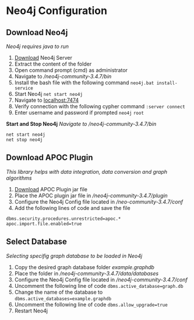 # Neo4j Configuration

## Download Neo4j

_Neo4j requires java to run_
1. [Download](https://neo4j.com/download-center/#releases) Neo4j Server
2. Extract the content of the folder 
3. Open command prompt (cmd) as administrator 
4. Navigate to _/neo4j-community-3.4.7/bin_
5. Install the bash file with the following command `neo4j.bat install-service`
6. Start Neo4j `net start neo4j`
7. Navigate to [localhost:7474](http://localhost:7474)
8. Verify connection with the following cypher command `:server connect`
9. Enter username and password if prompted `neo4j` `root`

__Start and Stop Neo4j__
_Navigate to /neo4j-community-3.4.7/bin_
```
net start neo4j
net stop neo4j
```


## Download APOC Plugin
_This library helps with data integration, data conversion and graph algorithms_
1. [Download](https://github.com/neo4j-contrib/neo4j-apoc-procedures/releases) APOC Plugin jar file 
2. Place the APOC plugin jar file in _/neo4j-community-3.4.7/plugin_
3. Configure the Neo4j Config file located in _/neo-community-3.4.7/conf_
4. Add the following lines of code and save the file
```
dbms.security.procedures.unrestricted=apoc.*
apoc.import.file.enabled=true
```


## Select Database
_Selecting specifig graph database to be loaded in Neo4j_
1. Copy the desired graph database folder _example.graphdb_
2. Place the folder in _/neo4j-community-3.4.7/data/databases_
3. Configure the Neo4j Config file located in _/neo4j-community-3.4.7/conf_
4. Uncomment the following line of code `dbms.active_database=graph.db`
5. Change the name of the database to `dbms.active_databases=example.graphdb`
6. Uncomment the following line of code `dbms.allow_upgrade=true`
7. Restart Neo4j 





